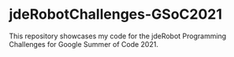 # jdeRobotChallenges-GSoC2021
This repository showcases my code for the jdeRobot Programming Challenges for Google Summer of Code 2021.
